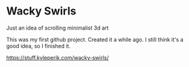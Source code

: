 # Wacky Swirls

Just an idea of scrolling minimalist 3d art

This was my first github project. Created it a while ago. I still think it's a good idea, so I finished it. 

https://stuff.kyleperik.com/wacky-swirls/